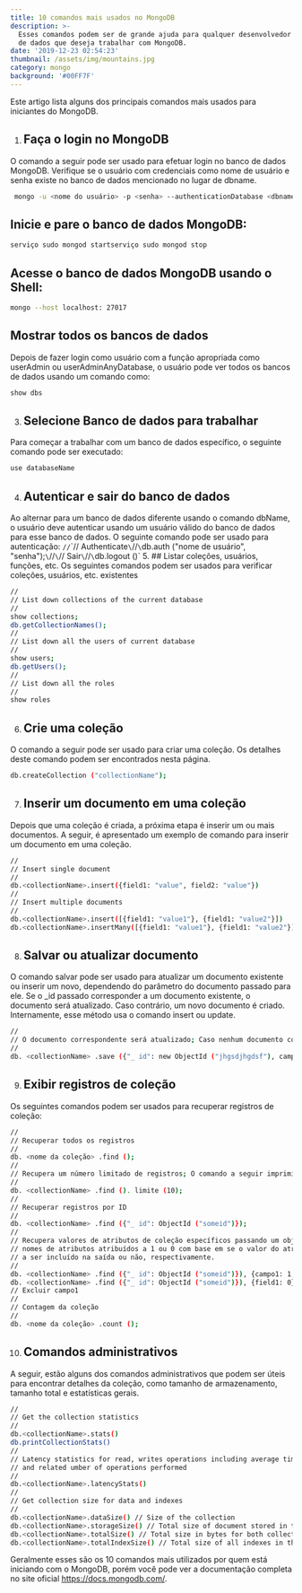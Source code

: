 ```yaml
---
title: 10 comandos mais usados no MongoDB
description: >-
  Esses comandos podem ser de grande ajuda para qualquer desenvolvedor de banco
  de dados que deseja trabalhar com MongoDB.
date: '2019-12-23 02:54:23'
thumbnail: /assets/img/mountains.jpg
category: mongo
background: '#00FF7F'
---
```

Este artigo lista alguns dos principais comandos mais usados para iniciantes do MongoDB.
1. ## Faça o login no MongoDB
O comando a seguir pode ser usado para efetuar login no banco de dados MongoDB. Verifique se o usuário com credenciais como nome de usuário e senha existe no banco de dados mencionado no lugar de dbname.
```sh
 mongo -u <nome do usuário> -p <senha> --authenticationDatabase <dbname>> 
```
## Inicie e pare o banco de dados MongoDB:
```sh
serviço sudo mongod startserviço sudo mongod stop
```
## Acesse o banco de dados MongoDB usando o Shell:
```sh
mongo --host localhost: 27017
```
## Mostrar todos os bancos de dados
Depois de fazer login como usuário com a função apropriada como userAdmin ou userAdminAnyDatabase, o usuário pode ver todos os bancos de dados usando um comando como:
```sh
show dbs
```
3. ## Selecione Banco de dados para trabalhar
Para começar a trabalhar com um banco de dados específico, o seguinte comando pode ser executado:
```sh
use databaseName
```
4. ## Autenticar e sair do banco de dados
Ao alternar para um banco de dados diferente usando o comando dbName, o usuário deve autenticar usando um usuário válido do banco de dados para esse banco de dados. O seguinte comando pode ser usado para autenticação:
`//`\`// Authenticate`\`//`\`db.auth ("nome de usuário", "senha");`\`//`\`// Sair`\`//`\`db.logout ()`
5. ## Listar coleções, usuários, funções, etc.
Os seguintes comandos podem ser usados ​​para verificar coleções, usuários, etc. existentes
```sh
//
// List down collections of the current database
//
show collections;
db.getCollectionNames();
//
// List down all the users of current database
//
show users;
db.getUsers();
//
// List down all the roles
//
show roles
```
6. ## Crie uma coleção
O comando a seguir pode ser usado para criar uma coleção. Os detalhes deste comando podem ser encontrados nesta página.

```sh
db.createCollection ("collectionName");
```
7. ## Inserir um documento em uma coleção
Depois que uma coleção é criada, a próxima etapa é inserir um ou mais documentos. A seguir, é apresentado um exemplo de comando para inserir um documento em uma coleção.
```sh
//
// Insert single document
//
db.<collectionName>.insert({field1: "value", field2: "value"})
//
// Insert multiple documents
//
db.<collectionName>.insert([{field1: "value1"}, {field1: "value2"}])
db.<collectionName>.insertMany([{field1: "value1"}, {field1: "value2"}])
```
8. ## Salvar ou atualizar documento
O comando salvar pode ser usado para atualizar um documento existente ou inserir um novo, dependendo do parâmetro do documento passado para ele. Se o _id passado corresponder a um documento existente, o documento será atualizado. Caso contrário, um novo documento é criado. Internamente, esse método usa o comando insert ou update.
```sh
//
// O documento correspondente será atualizado; Caso nenhum documento correspondente ao ID seja encontrado, um novo documento será criado
//
db. <collectionName> .save ({"_ id": new ObjectId ("jhgsdjhgdsf"), campo1: "valor", campo2: "valor"});
```
9. ## Exibir registros de coleção
Os seguintes comandos podem ser usados ​​para recuperar registros de coleção:
```sh
//
// Recuperar todos os registros
//
db. <nome da coleção> .find ();
//
// Recupera um número limitado de registros; O comando a seguir imprimirá 10 resultados;
//
db. <collectionName> .find (). limite (10);
//
// Recuperar registros por ID
//
db. <collectionName> .find ({"_ id": ObjectId ("someid")});
//
// Recupera valores de atributos de coleção específicos passando um objeto que possui
// nomes de atributos atribuídos a 1 ou 0 com base em se o valor do atributo precisa
// a ser incluído na saída ou não, respectivamente.
//
db. <collectionName> .find ({"_ id": ObjectId ("someid")}), {campo1: 1, campo2: 1});
db. <collectionName> .find ({"_ id": ObjectId ("someid")}), {field1: 0});
// Excluir campo1
//
// Contagem da coleção
//
db. <nome da coleção> .count ();
```
10. ## Comandos administrativos
A seguir, estão alguns dos comandos administrativos que podem ser úteis para encontrar detalhes da coleção, como tamanho de armazenamento, tamanho total e estatísticas gerais.
```sh
//
// Get the collection statistics 
//
db.<collectionName>.stats()
db.printCollectionStats()
//
// Latency statistics for read, writes operations including average time taken for reads, writes
// and related umber of operations performed
//
db.<collectionName>.latencyStats()
//
// Get collection size for data and indexes
//
db.<collectionName>.dataSize() // Size of the collection
db.<collectionName>.storageSize() // Total size of document stored in the collection
db.<collectionName>.totalSize() // Total size in bytes for both collection data and indexes
db.<collectionName>.totalIndexSize() // Total size of all indexes in the collection
```

Geralmente esses são os 10 comandos mais utilizados por quem está iniciando com o MongoDB, porém você pode ver a documentação completa no site oficial <https://docs.mongodb.com/>.
